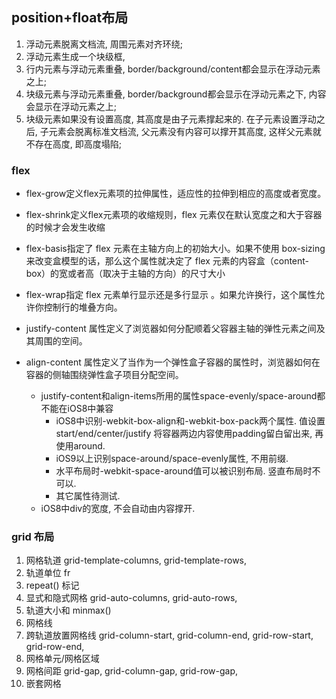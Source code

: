 ## position+float布局

  1. 浮动元素脱离文档流, 周围元素对齐环绕;
  2. 浮动元素生成一个块级框,
  3. 行内元素与浮动元素重叠, border/background/content都会显示在浮动元素之上;
  4. 块级元素与浮动元素重叠, border/background都会显示在浮动元素之下, 内容会显示在浮动元素之上;
  5. 块级元素如果没有设置高度, 其高度是由子元素撑起来的. 在子元素设置浮动之后, 子元素会脱离标准文档流, 父元素没有内容可以撑开其高度, 这样父元素就不存在高度, 即高度塌陷;

### flex

- flex-grow定义flex元素项的拉伸属性，适应性的拉伸到相应的高度或者宽度。
- flex-shrink定义flex元素项的收缩规则，flex 元素仅在默认宽度之和大于容器的时候才会发生收缩
- flex-basis指定了 flex 元素在主轴方向上的初始大小。如果不使用 box-sizing 来改变盒模型的话，那么这个属性就决定了 flex 元素的内容盒（content-box）的宽或者高（取决于主轴的方向）的尺寸大小
- flex-wrap指定 flex 元素单行显示还是多行显示 。如果允许换行，这个属性允许你控制行的堆叠方向。
- justify-content 属性定义了浏览器如何分配顺着父容器主轴的弹性元素之间及其周围的空间。
- align-content 属性定义了当作为一个弹性盒子容器的属性时，浏览器如何在容器的侧轴围绕弹性盒子项目分配空间。

    - justify-content和align-items所用的属性space-evenly/space-around都不能在iOS8中兼容
        - iOS8中识别-webkit-box-align和-webkit-box-pack两个属性. 值设置start/end/center/justify 将容器两边内容使用padding留白留出来, 再使用around.
        - iOS9以上识别space-around/space-evenly属性, 不用前缀.
        - 水平布局时-webkit-space-around值可以被识别布局. 竖直布局时不可以.
        - 其它属性待测试.
    - iOS8中div的宽度, 不会自动由内容撑开.

### grid 布局

1. 网格轨道 grid-template-columns, grid-template-rows,
2. 轨道单位 fr
3. repeat() 标记
4. 显式和隐式网格 grid-auto-columns, grid-auto-rows,
5. 轨道大小和 minmax()
6. 网格线
7. 跨轨道放置网格线 grid-column-start, grid-column-end, grid-row-start, grid-row-end,
8. 网格单元/网格区域
9. 网格间距 grid-gap, grid-column-gap, grid-row-gap,
10. 嵌套网格
